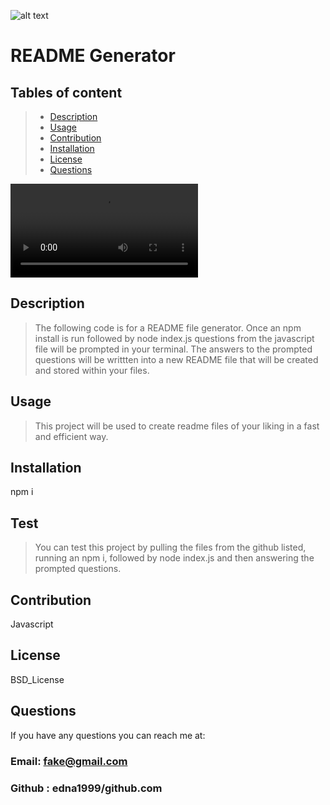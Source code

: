 
 ![alt text](https://img.shields.io/badge/license-BSD_License-blueviolet)
 # README Generator
 ## Tables of content
 >- [Description](#description)
 >- [Usage](#usage)
 >- [Contribution](#contribution)
 >- [Installation](#installation)
 >- [License](#license)
 >- [Questions](#questions)
 
 ![Screenrecording of README-Generator](https://user-images.githubusercontent.com/107710694/191159118-eff7bbda-8322-46a0-96b2-9a6728ee3c7a.mp4)

 ## Description
 >The following code is for a README file generator. Once an npm install is run followed by node index.js questions from the javascript file will be prompted in your terminal. The answers to the prompted questions will be writtten into a new README file that will be created and stored within your files.
 ## Usage
 >This project will be used to create readme files of your liking in a fast and efficient way. 
 ## Installation 
 npm i
 ## Test
 >You can test this project by pulling the files from the github listed, running an npm i, followed by node index.js and then answering the prompted questions.
 ## Contribution
 Javascript
 ## License
 BSD_License
 ## Questions
 If you have any questions you can reach me at:
 ### Email: fake@gmail.com
 ### Github : edna1999/github.com
    
